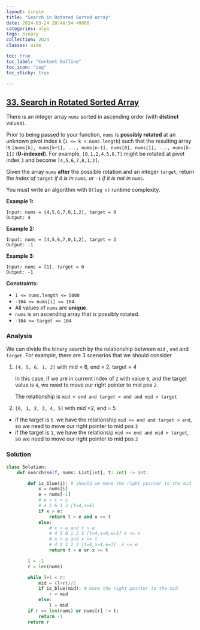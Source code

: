 ```yaml
---
layout: single
title: "Search in Rotated Sorted Array"
date: 2024-03-24 20:48:54 +0800
categories: algo
tags: binary
collection: 2024
classes: wide

toc: true
toc_label: "Content Outline"
toc_icon: "cog"
toc_sticky: true

---
```




## [33. Search in Rotated Sorted Array](https://leetcode.com/problems/search-in-rotated-sorted-array/)



There is an integer array `nums` sorted in ascending order (with **distinct** values).

Prior to being passed to your function, `nums` is **possibly rotated** at an unknown pivot index `k` (`1 <= k < nums.length`) such that the resulting array is `[nums[k], nums[k+1], ..., nums[n-1], nums[0], nums[1], ..., nums[k-1]]` (**0-indexed**). For example, `[0,1,2,4,5,6,7]` might be rotated at pivot index `3` and become `[4,5,6,7,0,1,2]`.

Given the array `nums` **after** the possible rotation and an integer `target`, return *the index of* `target` *if it is in* `nums`*, or* `-1` *if it is not in* `nums`.

You must write an algorithm with `O(log n)` runtime complexity.

 

**Example 1:**

```
Input: nums = [4,5,6,7,0,1,2], target = 0
Output: 4
```

**Example 2:**

```
Input: nums = [4,5,6,7,0,1,2], target = 3
Output: -1
```

**Example 3:**

```
Input: nums = [1], target = 0
Output: -1
```

 

**Constraints:**

- `1 <= nums.length <= 5000`
- `-104 <= nums[i] <= 104`
- All values of `nums` are **unique**.
- `nums` is an ascending array that is possibly rotated.
- `-104 <= target <= 104`

### Analysis

We can divide the binary search by the relationship between `mid` , `end` and `target`. For example, there are 3 scenarios that we should consider

1. `[4, 5, 6, 1, 2]` with mid = 6, end = 2, target = 4

   In this case, if we are in current index of `2` with value `6`, and the target value is `4`, we need to move our right pointer to mid pos `2`.

   The relationship is `mid > end and target > end and mid > target`

2.   `[6, 1, 2, 3, 4, 5]` with mid =2, end = 5

   - if the target is `6`.  we have the relationship `mid <= end and target > end`, so we need to move our right pointer to mid pos `2`
   - if the target is `1`, we have the relationsip `mid <= end and mid > target`, so  we need to move our right pointer to mid pos `2`

### Solution

```py
class Solution:
    def search(self, nums: List[int], t: int) -> int:

        def is_blue(i): # should we move the right pointer to the mid
            x = nums[i]
            e = nums[-1]
            # e < t < x
            # 4 5 6 1 2 [t=4,x=6]
            if x > e:
                return t > e and x >= t
            else:
                # x < e and t > e
                # 4 5 0 1 2 3 [t=4,x=0,e=3] x <= e
                # x < e and x >= t
                # 4 0 1 2 3 [t=0,x=1,e=3]  x <= e
                return t > e or x >= t 

        l = -1
        r = len(nums)

        while l+1 < r:
            mid = (l+r)//2
            if is_blue(mid): # move the right pointer to the mid
                r = mid
            else:
                l = mid
        if r == len(nums) or nums[r] != t:
            return -1
        return r
                
                
```

